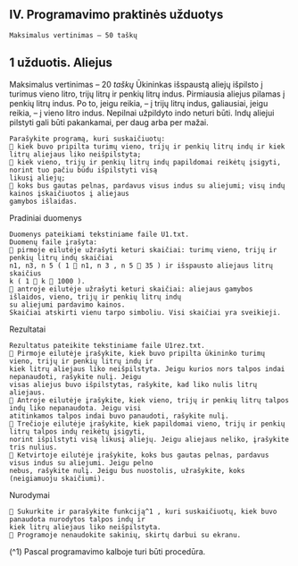 ## IV. Programavimo praktinės užduotys

```
Maksimalus vertinimas – 50 taškų
```
## 1 užduotis. Aliejus

Maksimalus vertinimas _–_ 20 _taškų_
Ūkininkas išspaustą aliejų išpilsto į turimus vieno litro, trijų litrų ir penkių litrų indus. Pirmiausia
aliejus pilamas į penkių litrų indus. Po to, jeigu reikia, – į trijų litrų indus, galiausiai, jeigu reikia, – į
vieno litro indus. Nepilnai užpildyto indo neturi būti. Indų aliejui pilstyti gali būti pakankamai, per daug
arba per mažai.

```
Parašykite programą, kuri suskaičiuotų:
 kiek buvo pripilta turimų vieno, trijų ir penkių litrų indų ir kiek litrų aliejaus liko neišpilstyta;
 kiek vieno, trijų ir penkių litrų indų papildomai reikėtų įsigyti, norint tuo pačiu būdu išpilstyti visą
likusį aliejų;
 koks bus gautas pelnas, pardavus visus indus su aliejumi; visų indų kainos įskaičiuotos į aliejaus
gamybos išlaidas.
```
Pradiniai duomenys

```
Duomenys pateikiami tekstiniame faile U1.txt.
Duomenų faile įrašyta:
 pirmoje eilutėje užrašyti keturi skaičiai: turimų vieno, trijų ir penkių litrų indų skaičiai
n1, n3, n 5 ( 1  n1, n 3 , n 5  35 ) ir išspausto aliejaus litrų skaičius
k ( 1  k  1000 ).
 antroje eilutėje užrašyti keturi skaičiai: aliejaus gamybos išlaidos, vieno, trijų ir penkių litrų indų
su aliejumi pardavimo kainos.
Skaičiai atskirti vienu tarpo simboliu. Visi skaičiai yra sveikieji.
```
Rezultatai

```
Rezultatus pateikite tekstiniame faile U1rez.txt.
 Pirmoje eilutėje įrašykite, kiek buvo pripilta ūkininko turimų vieno, trijų ir penkių litrų indų ir
kiek litrų aliejaus liko neišpilstyta. Jeigu kurios nors talpos indai nepanaudoti, rašykite nulį. Jeigu
visas aliejus buvo išpilstytas, rašykite, kad liko nulis litrų aliejaus.
 Antroje eilutėje įrašykite, kiek vieno, trijų ir penkių litrų talpos indų liko nepanaudota. Jeigu visi
atitinkamos talpos indai buvo panaudoti, rašykite nulį.
 Trečioje eilutėje įrašykite, kiek papildomai vieno, trijų ir penkių litrų talpos indų reikėtų įsigyti,
norint išpilstyti visą likusį aliejų. Jeigu aliejaus neliko, įrašykite tris nulius.
 Ketvirtoje eilutėje įrašykite, koks bus gautas pelnas, pardavus visus indus su aliejumi. Jeigu pelno
nebus, rašykite nulį. Jeigu bus nuostolis, užrašykite, koks (neigiamuoju skaičiumi).
```
Nurodymai

```
 Sukurkite ir parašykite funkciją^1 , kuri suskaičiuotų, kiek buvo panaudota nurodytos talpos indų ir
kiek litrų aliejaus liko neišpilstyta.
 Programoje nenaudokite sakinių, skirtų darbui su ekranu.
```
(^1) Pascal programavimo kalboje turi būti procedūra.
